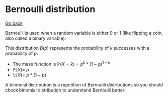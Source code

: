 # Bernoulli distribution

[Go back](..)

Bernoulli is used when a random variable is either 0 or 1 (like flipping a coin, also called a binary variable).

This distribution $B(p)$ represents the probability of $k$ successes with a probability of $p$.

* The mass function is $\mathbb{P}(X=k) = p^k * (1-p)^{1-k}$
* $\mathbb{E}(X) = \ p$
* $\mathbb{V}(X) = \ p * (1-p)$

A binomial distribution is a repetition of Bernoulli distributions so you should check binomial distribution to understand Bernoulli better.